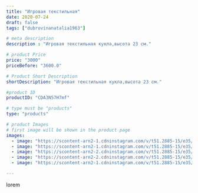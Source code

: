 ```yaml
---
title: "Игровая текстильная"
date: 2020-07-24
draft: false
tags: ["dubrovinanatalia1963"]

# meta description
description : "Игровая текстильная кукла,высота 23 см."

# product Price
price: "3000"
priceBefore: "3600.0"

# Product Short Description
shortDescription: "Игровая текстильная кукла,высота 23 см."

#product ID
productID: "CDA3N57H7mf"

# type must be "products"
type: "products"

# product Images
# first image will be shown in the product page
images:
  - image: "https://scontent-arn2-1.cdninstagram.com/v/t51.2885-15/e35/109203005_691268944757385_6019784063850741112_n.jpg?se=7&tp=1&_nc_ht=scontent-arn2-1.cdninstagram.com&_nc_cat=109&_nc_ohc=8tdTRTtq6pgAX9ldiiY&ccb=7-4&oh=0c50559e5be3e4c87e3b54c73e48e796&oe=6083FE2D&ig_cache_key=MjM2MDEyOTA0OTc3ODQwNjk2Mg%3D%3D.2-ccb7-4"
  - image: "https://scontent-arn2-1.cdninstagram.com/v/t51.2885-15/e35/116225469_648589522448018_5747018270426804918_n.jpg?se=7&tp=1&_nc_ht=scontent-arn2-1.cdninstagram.com&_nc_cat=102&_nc_ohc=4Gb7CSEUiVsAX-jTwTX&ccb=7-4&oh=2150367a541af2e67bc143f3a2fccd45&oe=6081656A&ig_cache_key=MjM2MDEyOTA0OTgwMzU2MjU3Ng%3D%3D.2-ccb7-4"
  - image: "https://scontent-arn2-2.cdninstagram.com/v/t51.2885-15/e35/114087983_236640213973716_8548737077361511471_n.jpg?se=7&tp=1&_nc_ht=scontent-arn2-2.cdninstagram.com&_nc_cat=100&_nc_ohc=Qa0-FhNwgxMAX8RjWch&ccb=7-4&oh=632a80e9669e60e890f0f2f7536c91cf&oe=60839D66&ig_cache_key=MjM2MDEyOTA0OTc4Njc2MTc4Mg%3D%3D.2-ccb7-4"
  - image: "https://scontent-arn2-2.cdninstagram.com/v/t51.2885-15/e35/110052934_154125702948416_8639919209438730398_n.jpg?se=7&tp=1&_nc_ht=scontent-arn2-2.cdninstagram.com&_nc_cat=108&_nc_ohc=qSEdFBAUlIsAX-Y2-L7&ccb=7-4&oh=3bd97bcf7b561e2d8e022a7ced401725&oe=60818847&ig_cache_key=MjM2MDEyOTA0OTgxMTgwNDI0Mg%3D%3D.2-ccb7-4"
  - image: "https://scontent-arn2-1.cdninstagram.com/v/t51.2885-15/e35/110463968_158442189145398_2158623058437279530_n.jpg?se=7&tp=1&_nc_ht=scontent-arn2-1.cdninstagram.com&_nc_cat=106&_nc_ohc=cnFjdaToWOIAX9l1QIj&ccb=7-4&oh=a05422afcfcd925cd730fbab0e52cf28&oe=608445F3&ig_cache_key=MjM2MDEyOTA0OTc5NTIyMzEzMA%3D%3D.2-ccb7-4"

---
```

lorem
